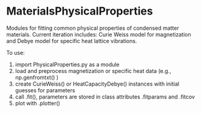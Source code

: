 # MaterialsPhysicalProperties

Modules for fitting common physical properties of condensed matter materials. 
Current iteration includes: Curie Weiss model for magnetization and Debye model for specific heat lattice vibrations. 

To use:
1. import PhysicalProperties.py as a module
2. load and preprocess magnetization or specific heat data (e.g., np.genfromtxt() )
3. create CurieWeiss() or HeatCapacityDebye() instances with initial guesses for parameters
4. call .fit(), parameters are stored in class attributes .fitparams and .fitcov
5. plot with .plotter()
